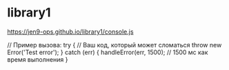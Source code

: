 # library1

https://jen9-ops.github.io/library1/console.js

// Пример вызова:
try {
    // Ваш код, который может сломаться
    throw new Error('Test error');
} catch (err) {
    handleError(err, 1500); // 1500 мс как время выполнения
}
